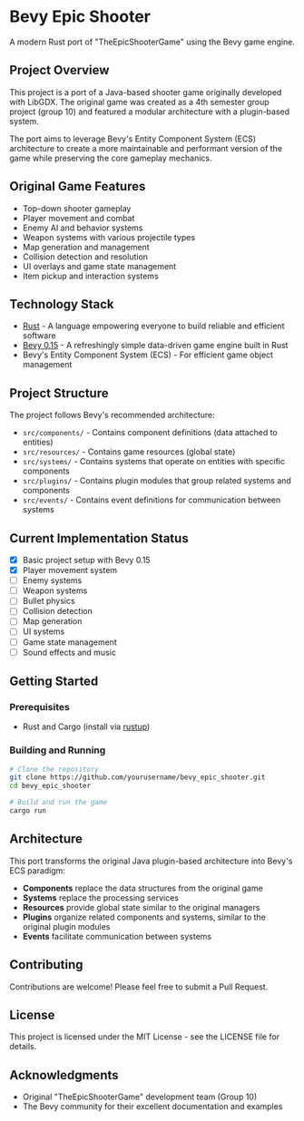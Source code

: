 # Bevy Epic Shooter

A modern Rust port of "TheEpicShooterGame" using the Bevy game engine.

## Project Overview

This project is a port of a Java-based shooter game originally developed with LibGDX. The original game was created as a 4th semester group project (group 10) and featured a modular architecture with a plugin-based system.

The port aims to leverage Bevy's Entity Component System (ECS) architecture to create a more maintainable and performant version of the game while preserving the core gameplay mechanics.

## Original Game Features

- Top-down shooter gameplay
- Player movement and combat
- Enemy AI and behavior systems
- Weapon systems with various projectile types
- Map generation and management
- Collision detection and resolution
- UI overlays and game state management
- Item pickup and interaction systems

## Technology Stack

- [Rust](https://www.rust-lang.org/) - A language empowering everyone to build reliable and efficient software
- [Bevy 0.15](https://bevyengine.org/) - A refreshingly simple data-driven game engine built in Rust
- Bevy's Entity Component System (ECS) - For efficient game object management

## Project Structure

The project follows Bevy's recommended architecture:

- `src/components/` - Contains component definitions (data attached to entities)
- `src/resources/` - Contains game resources (global state)
- `src/systems/` - Contains systems that operate on entities with specific components
- `src/plugins/` - Contains plugin modules that group related systems and components
- `src/events/` - Contains event definitions for communication between systems

## Current Implementation Status

- [x] Basic project setup with Bevy 0.15
- [x] Player movement system
- [ ] Enemy systems
- [ ] Weapon systems
- [ ] Bullet physics
- [ ] Collision detection
- [ ] Map generation
- [ ] UI systems
- [ ] Game state management
- [ ] Sound effects and music

## Getting Started

### Prerequisites

- Rust and Cargo (install via [rustup](https://rustup.rs/))

### Building and Running

```bash
# Clone the repository
git clone https://github.com/yourusername/bevy_epic_shooter.git
cd bevy_epic_shooter

# Build and run the game
cargo run
```

## Architecture

This port transforms the original Java plugin-based architecture into Bevy's ECS paradigm:

- **Components** replace the data structures from the original game
- **Systems** replace the processing services
- **Resources** provide global state similar to the original managers
- **Plugins** organize related components and systems, similar to the original plugin modules
- **Events** facilitate communication between systems

## Contributing

Contributions are welcome! Please feel free to submit a Pull Request.

## License

This project is licensed under the MIT License - see the LICENSE file for details.

## Acknowledgments

- Original "TheEpicShooterGame" development team (Group 10)
- The Bevy community for their excellent documentation and examples 